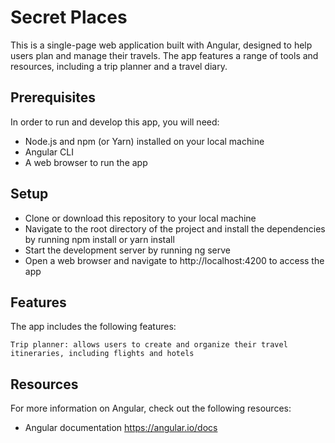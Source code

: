 # Secret Places

This is a single-page web application built with Angular, designed to help users plan and manage their travels. The app features a range of tools and resources, including a trip planner and a travel diary.

## Prerequisites

In order to run and develop this app, you will need:

   - Node.js and npm (or Yarn) installed on your local machine
   - Angular CLI
   - A web browser to run the app

## Setup

   - Clone or download this repository to your local machine
   - Navigate to the root directory of the project and install the dependencies by running npm install or yarn install
   - Start the development server by running ng serve
   - Open a web browser and navigate to http://localhost:4200 to access the app

## Features

The app includes the following features:

    Trip planner: allows users to create and organize their travel itineraries, including flights and hotels

## Resources

For more information on Angular, check out the following resources:

   - Angular documentation https://angular.io/docs
